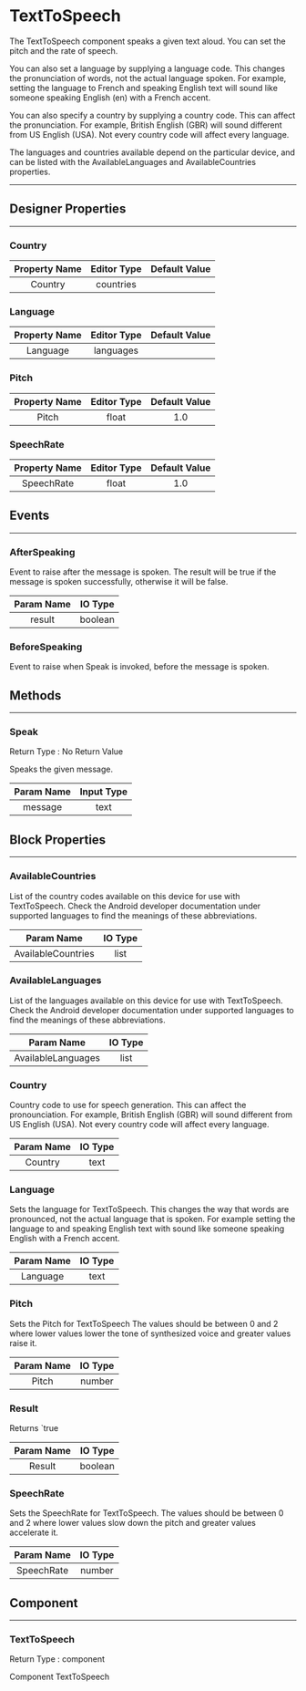 <!--
  Copyright © 2013-2021 MIT, All rights reserved
  Released under the Apache License, Version 2.0
  http://www.apache.org/licenses/LICENSE-2.0
-->

# TextToSpeech

The TextToSpeech component speaks a given text aloud. You can set the pitch and the rate of speech.

You can also set a language by supplying a language code. This changes the pronunciation of words, not the actual language spoken. For example, setting the language to French and speaking English text will sound like someone speaking English (en) with a French accent.

You can also specify a country by supplying a country code. This can affect the pronunciation. For example, British English (GBR) will sound different from US English (USA). Not every country code will affect every language.

The languages and countries available depend on the particular device, and can be listed with the AvailableLanguages and AvailableCountries properties.

---

## Designer Properties

---

### Country

| Property Name | Editor Type | Default Value |
| :-----------: | :---------: | :-----------: |
|    Country    |  countries  |               |

### Language

| Property Name | Editor Type | Default Value |
| :-----------: | :---------: | :-----------: |
|    Language   |  languages  |               |

### Pitch

| Property Name | Editor Type | Default Value |
| :-----------: | :---------: | :-----------: |
|     Pitch     |    float    |      1.0      |

### SpeechRate

| Property Name | Editor Type | Default Value |
| :-----------: | :---------: | :-----------: |
|   SpeechRate  |    float    |      1.0      |

## Events

---

### AfterSpeaking

<div block-type = "component_event" component-selector = "TextToSpeech" event-selector = "AfterSpeaking" id = "texttospeech-afterspeaking"></div>

Event to raise after the message is spoken. The result will be true if the message is spoken successfully, otherwise it will be false.

| Param Name | IO Type |
| :--------: | :-----: |
|   result   | boolean |

### BeforeSpeaking

<div block-type = "component_event" component-selector = "TextToSpeech" event-selector = "BeforeSpeaking" id = "texttospeech-beforespeaking"></div>

Event to raise when Speak is invoked, before the message is spoken.

## Methods

---

### Speak

<div block-type = "component_method" component-selector = "TextToSpeech" method-selector = "Speak" id = "texttospeech-speak"></div>

Return Type : No Return Value

Speaks the given message.

| Param Name | Input Type |
| :--------: | :--------: |
|   message  |    text    |

## Block Properties

---

### AvailableCountries

<div block-type = "component_set_get" component-selector = "TextToSpeech" property-selector = "AvailableCountries" property-type = "get" id = "get-texttospeech-availablecountries"></div>

List of the country codes available on this device for use with TextToSpeech. Check the Android developer documentation under supported languages to find the meanings of these abbreviations.

|     Param Name     | IO Type |
| :----------------: | :-----: |
| AvailableCountries |   list  |

### AvailableLanguages

<div block-type = "component_set_get" component-selector = "TextToSpeech" property-selector = "AvailableLanguages" property-type = "get" id = "get-texttospeech-availablelanguages"></div>

List of the languages available on this device for use with TextToSpeech. Check the Android developer documentation under supported languages to find the meanings of these abbreviations.

|     Param Name     | IO Type |
| :----------------: | :-----: |
| AvailableLanguages |   list  |

### Country

<div block-type = "component_set_get" component-selector = "TextToSpeech" property-selector = "Country" property-type = "get" id = "get-texttospeech-country"></div>

<div block-type = "component_set_get" component-selector = "TextToSpeech" property-selector = "Country" property-type = "set" id = "set-texttospeech-country"></div>

Country code to use for speech generation. This can affect the pronounciation. For example, British English (GBR) will sound different from US English (USA). Not every country code will affect every language.

| Param Name | IO Type |
| :--------: | :-----: |
|   Country  |   text  |

### Language

<div block-type = "component_set_get" component-selector = "TextToSpeech" property-selector = "Language" property-type = "get" id = "get-texttospeech-language"></div>

<div block-type = "component_set_get" component-selector = "TextToSpeech" property-selector = "Language" property-type = "set" id = "set-texttospeech-language"></div>

Sets the language for TextToSpeech. This changes the way that words are pronounced, not the actual language that is spoken. For example setting the language to and speaking English text with sound like someone speaking English with a French accent.

| Param Name | IO Type |
| :--------: | :-----: |
|  Language  |   text  |

### Pitch

<div block-type = "component_set_get" component-selector = "TextToSpeech" property-selector = "Pitch" property-type = "get" id = "get-texttospeech-pitch"></div>

<div block-type = "component_set_get" component-selector = "TextToSpeech" property-selector = "Pitch" property-type = "set" id = "set-texttospeech-pitch"></div>

Sets the Pitch for TextToSpeech The values should be between 0 and 2 where lower values lower the tone of synthesized voice and greater values raise it.

| Param Name | IO Type |
| :--------: | :-----: |
|    Pitch   |  number |

### Result

<div block-type = "component_set_get" component-selector = "TextToSpeech" property-selector = "Result" property-type = "get" id = "get-texttospeech-result"></div>

Returns \`true

| Param Name | IO Type |
| :--------: | :-----: |
|   Result   | boolean |

### SpeechRate

<div block-type = "component_set_get" component-selector = "TextToSpeech" property-selector = "SpeechRate" property-type = "get" id = "get-texttospeech-speechrate"></div>

<div block-type = "component_set_get" component-selector = "TextToSpeech" property-selector = "SpeechRate" property-type = "set" id = "set-texttospeech-speechrate"></div>

Sets the SpeechRate for TextToSpeech. The values should be between 0 and 2 where lower values slow down the pitch and greater values accelerate it.

| Param Name | IO Type |
| :--------: | :-----: |
| SpeechRate |  number |

## Component

---

### TextToSpeech

<div block-type = "component_component_block" component-selector = "TextToSpeech" id = "component-texttospeech"></div>

Return Type : component

Component TextToSpeech

